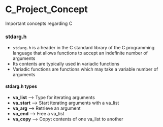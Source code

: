 # C_Project_Concept
Important concepts regarding C
### stdarg.h
* `stdarg.h` is a header in the C standard library of the C programming language that allows functions to accept an indefinite number of arguments
* Its contents are typically used in variadic functions
* Variadic functions are functions which may take a variable number of arguments
#### stdarg.h types
* **va_list** --> Type for iterating arguments
* **va_start** --> Start iterating arguments with a va_list
* **va_arg** --> Retrieve an argument
* **va_end** --> Free a va_list
* **va_copy** --> Copyt contents of one va_list to another
